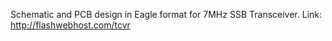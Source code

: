 Schematic and PCB design in Eagle format for 7MHz SSB Transceiver. Link: http://flashwebhost.com/tcvr